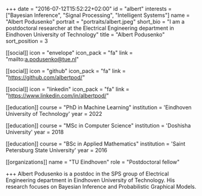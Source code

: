 +++
date = "2016-07-12T15:52:22+02:00"
id = "albert"
interests = ["Bayesian Inference", "Signal Processing", "Intelligent Systems"]
name = "Albert Podusenko"
portrait = "portraits/albert.jpeg"
short_bio = "I am a postdoctoral researcher at the Electrical Engineering department in Eindhoven University of Technology"
title = "Albert Podusenko"
sort_position = 3

[[social]]
    icon = "envelope"
    icon_pack = "fa"
    link = "mailto:a.podusenko@tue.nl"

[[social]]
    icon = "github"
    icon_pack = "fa"
    link = "https://github.com/albertpod/"

[[social]]
    icon = "linkedin"
    icon_pack = "fa"
    link = "https://www.linkedin.com/in/albertpod/"

[[education]]
    course = "PhD in Machine Learning"
    institution = 'Eindhoven University of Technology'
    year = 2022

[[education]]
    course = "MSc in Computer Science"
    institution = 'Doshisha University'
    year = 2018

[[education]]
    course = "BSc in Applied Mathematics"
    institution = 'Saint Petersburg State University'
    year = 2016

[[organizations]]
    name = "TU Eindhoven"
    role = "Postdoctoral fellow"

+++
Albert Podusenko is a postdoc in the SPS group of Electrical Engineering
department in Eindhoven University of Technology. His research focuses on
Bayesian Inference and Probabilistic Graphical Models.
